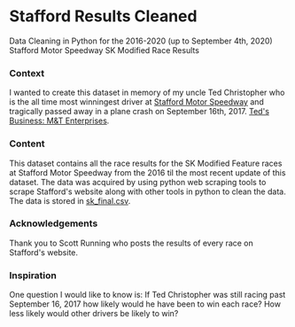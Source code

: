 # Stafford Results Cleaned
Data Cleaning in Python for the 2016-2020 (up to September 4th, 2020) Stafford Motor Speedway SK Modified Race Results

### Context

I wanted to create this dataset in memory of my uncle Ted Christopher who is the all time most winningest driver at [Stafford Motor Speedway](https://staffordmotorspeedway.com/skmodified/) and tragically passed away in a plane crash on September 16th, 2017. [Ted's Business: M&T Enterprises](https://www.mandtenterprises.com/). 

### Content

This dataset contains all the race results for the SK Modified Feature races at Stafford Motor Speedway from the 2016 til the most recent update of this dataset. The data was acquired by using python web scraping tools to scrape Stafford's website along with other tools in python to clean the data. The data is stored in [sk_final.csv](https://www.kaggle.com/jmannix3/stafford-motor-speedway-sk-modified-race-results?select=sk_final.csv).

### Acknowledgements

Thank you to Scott Running who posts the results of every race on Stafford's website.

### Inspiration

One question I would like to know is: 
If Ted Christopher was still racing past September 16, 2017 how likely would he have been to win each race?
How less likely would other drivers be likely to win?
